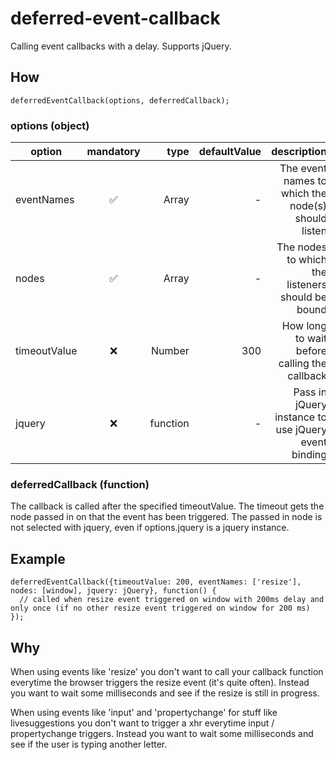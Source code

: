 # deferred-event-callback

Calling event callbacks with a delay. Supports jQuery.

## How
```
deferredEventCallback(options, deferredCallback);
```

### options (object)
| option        | mandatory            | type     | defaultValue     | description                                         |
| ------------- |:--------------------:| --------:|-----------------:|----------------------------------------------------:|
| eventNames    | :white_check_mark:   | Array    | -                | The event names to which the node(s) should listen  |
| nodes         | :white_check_mark:   | Array    | -                | The nodes to which the listeners should be bound    |
| timeoutValue  | :x:                  | Number   | 300              | How long to wait before calling the  callback       |
| jquery        | :x:                  | function | -                | Pass in jQuery instance to use jQuery event binding |

### deferredCallback (function)
The callback is called after the specified timeoutValue. The timeout gets the node passed in on that the event has been triggered. The passed in node is not selected with jquery, even if options.jquery is a jquery instance.

## Example
```
deferredEventCallback({timeoutValue: 200, eventNames: ['resize'], nodes: [window], jquery: jQuery}, function() {
  // called when resize event triggered on window with 200ms delay and only once (if no other resize event triggered on window for 200 ms)
});
```

## Why
When using events like 'resize' you don't want to call your callback function everytime the browser triggers the resize event (it's quite often). Instead you want to wait some milliseconds and see if the resize is still in progress.

When using events like 'input' and 'propertychange' for stuff like livesuggestions you don't want to trigger a xhr everytime input / propertychange triggers. Instead you want to wait some milliseconds and see if the user is typing another letter.
